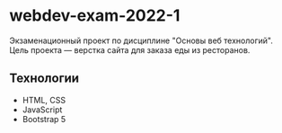 # webdev-exam-2022-1
Экзаменационный проект по дисциплине "Основы веб технологий". Цель проекта — верстка сайта для заказа еды из ресторанов.

## Технологии

 - HTML, CSS
 - JavaScript
 - Bootstrap 5

